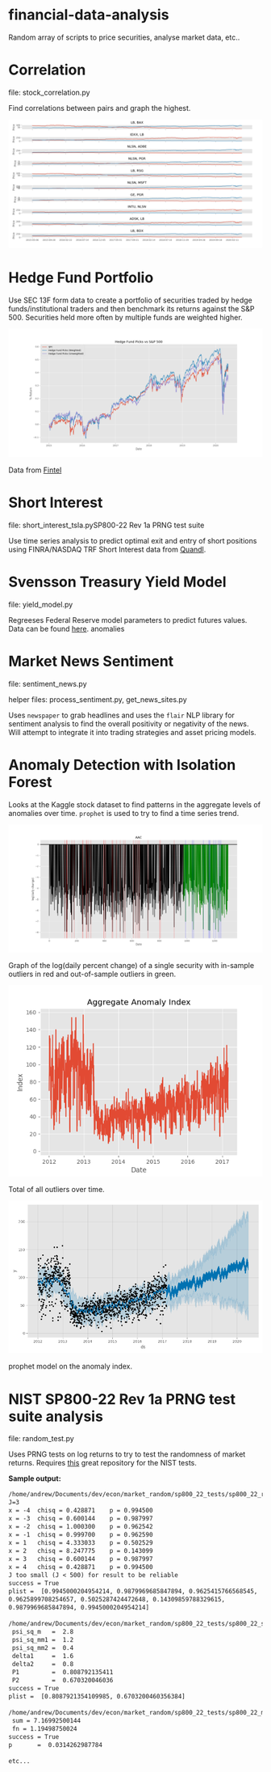 # financial-data-analysis
Random array of scripts to price securities, analyse market data, etc..

# Correlation
file: stock_correlation.py

Find correlations between pairs and graph the highest.

![](https://github.com/andrew-impell/financial-data-analysis/blob/master/correlations.png)

# Hedge Fund Portfolio

Use SEC 13F form data to create a portfolio of securities traded by hedge funds/institutional traders and then benchmark its returns against the S&P 500. Securities held more often by multiple funds are weighted higher.

![](https://github.com/andrew-impell/financial-data-analysis/blob/master/hedge_fund_picks.png)

Data from [Fintel](https://fintel.io)

# Short Interest
file: short_interest_tsla.pySP800-22 Rev 1a PRNG test suite

Use time series analysis to predict optimal exit and entry of short positions using FINRA/NASDAQ TRF Short Interest data from [Quandl](https://quandl.com).

# Svensson Treasury Yield Model
file: yield_model.py

Regreeses Federal Reserve model parameters to predict futures values. Data can be found [here](https://www.federalreserve.gov/data/nominal-yield-curve.htm).
anomalies
# Market News Sentiment
file: sentiment_news.py

helper files: process_sentiment.py, get_news_sites.py


Uses `newspaper` to grab headlines and uses the `flair` NLP library for sentiment analysis to find the overall positivity or negativity of the news. Will attempt to integrate it into trading strategies and asset pricing models.

# Anomaly Detection with Isolation Forest

Looks at the Kaggle stock dataset to find patterns in the aggregate levels of anomalies over time. `prophet` is used to try to find a time series trend.

![](https://github.com/andrew-impell/financial-data-analysis/blob/master/anom.png)
 <p>Graph of the log(daily percent change) of a single security with in-sample outliers in red and out-of-sample outliers in green.</p>

![](https://github.com/andrew-impell/financial-data-analysis/blob/master/index2.png)
<p>Total of all outliers over time.</p>

![](https://github.com/andrew-impell/financial-data-analysis/blob/master/prophet2.png)

 <p> prophet model on the anomaly index.</p>
 
 # NIST SP800-22 Rev 1a PRNG test suite analysis
 file: random_test.py
 
 
 Uses PRNG tests on log returns to try to test the randomness of market returns.
 Requires [this](https://github.com/dj-on-github/sp800_22_tests) great repository for the NIST tests.
 
 <b>Sample output:</b>
 
 ```
 /home/andrew/Documents/dev/econ/market_random/sp800_22_tests/sp800_22_random_excursion_test.py
J=3
x = -4	chisq = 0.428871	p = 0.994500 
x = -3	chisq = 0.600144	p = 0.987997 
x = -2	chisq = 1.000300	p = 0.962542 
x = -1	chisq = 0.999700	p = 0.962590 
x = 1	chisq = 4.333033	p = 0.502529 
x = 2	chisq = 8.247775	p = 0.143099 
x = 3	chisq = 0.600144	p = 0.987997 
x = 4	chisq = 0.428871	p = 0.994500 
J too small (J < 500) for result to be reliable
success = True
plist =  [0.9945000204954214, 0.9879969685847894, 0.9625415766568545, 0.9625899708254657, 0.5025287424472648, 0.14309859788329615, 0.9879969685847894, 0.9945000204954214]

/home/andrew/Documents/dev/econ/market_random/sp800_22_tests/sp800_22_serial_test.py
  psi_sq_m   =  2.8
  psi_sq_mm1 =  1.2
  psi_sq_mm2 =  0.4
  delta1     =  1.6
  delta2     =  0.8
  P1         =  0.808792135411
  P2         =  0.670320046036
success = True
plist =  [0.8087921354109985, 0.6703200460356384]

/home/andrew/Documents/dev/econ/market_random/sp800_22_tests/sp800_22_maurers_universal_test.py
  sum = 7.16992500144
  fn = 1.19498750024
success = True
p       =  0.0314262987784

etc...

 ```
